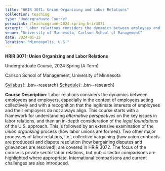 ```yaml
---
title: "HRIR 3071: Union Organizing and Labor Relations"
collection: teaching
type: "Undergraduate Course"
permalink: /teaching/umn-2024-spring-hrir3071
excerpt: 'Labor relations considers the dynamics between employees and employers, especially in the context of employees acting collectively and with a recognition that the legitimate interests of employees and their employers do not always align. This course starts with a framework for understanding <i>alternative perspectives</i> on the key issues in labor relations, and then an in-depth consideration of the <i>legal foundations</i> of the U.S. approach. This is followed by an extensive examination of the <i>union organizing</i> process (i.e., how labor unions are formed). American labor history and international comparisons are also covered. &#091;<a href="https://jianxuan-lei.github.io/files/syllabus_hrir_3071.pdf">Syllabus</a> &#124; <a href="https://docs.google.com/document/d/1lJc9z3tncFjOeUPpiUJKGMabEuoxTS-8OStHFZwhM00/edit?usp=sharing">Schedule</a>&#093;'
venue: "University of Minnesota, Carlson School of Management"
date: 2024-01-15
location: "Minneapolis, U.S."
---
```

**HRIR 3071: Union Organizing and Labor Relations**

Undergraduate Course, 2024 Spring (A Term)

Carlson School of Management, University of Minnesota

[Syllabus](https://jianxuan-lei.github.io/files/syllabus_hrir_3071.pdf){: .btn--research} [Schedule](https://docs.google.com/document/d/1lJc9z3tncFjOeUPpiUJKGMabEuoxTS-8OStHFZwhM00/edit?usp=sharing){: .btn--research}

**Course Description**: Labor relations considers the dynamics between employees and employers, especially in the context of employees acting collectively and with a recognition that the legitimate interests of employees and their employers do not always align. This course starts with a framework for understanding *alternative perspectives* on the key issues in labor relations, and then an in-depth consideration of the *legal foundations* of the U.S. approach. This is followed by an extensive examination of the *union organizing* process (how labor unions are formed). Two other major processes of labor relations, i.e., collective bargaining (how union contracts are produced) and dispute resolution (how bargaining disputes and grievances are resolved), are covered in HRIR 3072. The focus of the course is private sector labor relations, but public sector comparisons are highlighted where appropriate. International comparisons and current challenges are also introduced.
